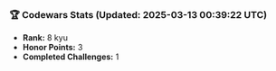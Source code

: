 ### 🏆 Codewars Stats (Updated: 2025-03-13 00:39:22 UTC)

- **Rank:** 8 kyu
- **Honor Points:** 3
- **Completed Challenges:** 1
